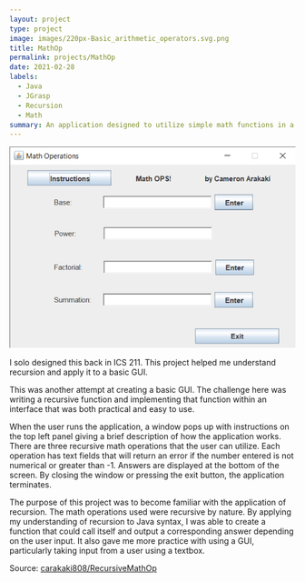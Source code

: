 ```yaml
---
layout: project
type: project
image: images/220px-Basic_arithmetic_operators.svg.png
title: MathOp
permalink: projects/MathOp
date: 2021-02-28
labels:
  - Java
  - JGrasp
  - Recursion
  - Math
summary: An application designed to utilize simple math functions in a recursive method all packaged within a simple GUI.
---
```


<img class="ui medium right floated rounded image" src="../images/MathOpGUI.png" alt="Math op user interface">

I solo designed this back in ICS 211. This project helped me understand recursion and apply it to a basic GUI.

This was another attempt at creating a basic GUI. The challenge here was writing a recursive function and implementing that function within an interface that was both practical and easy to use.

When the user runs the application, a window pops up with instructions on the top left panel giving a brief description of how the application works. There are three recursive math operations that the user can utilize. Each operation has text fields that will return an error if the number entered is not numerical or greater than -1. Answers are displayed at the bottom of the screen. By closing the window or pressing the exit button, the application terminates.

The purpose of this project was to become familiar with the application of recursion. The math operations used were recursive by nature. By applying my understanding of recursion to Java syntax, I was able to create a function that could call itself and output a corresponding answer depending on the user input. It also gave me more practice with using a GUI, particularly taking input from a user using a textbox.
 
Source: <a href="https://github.com/carakaki808/RecursiveMathOp"><i class="large github icon"></i>carakaki808/RecursiveMathOp</a>
